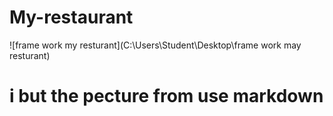 # My-restaurant
![frame work my resturant](C:\Users\Student\Desktop\frame work may resturant)
# i but the pecture from use markdown

